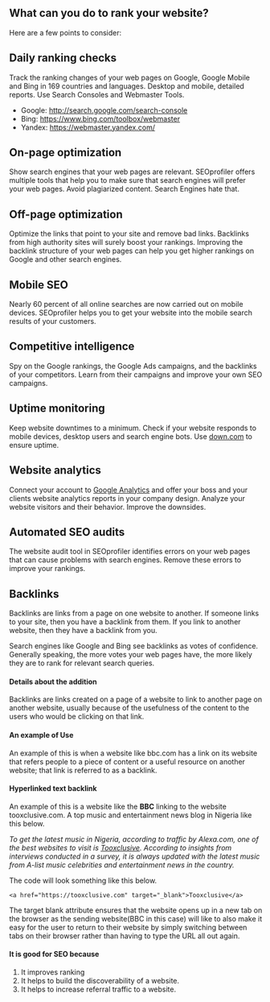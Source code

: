 ## What can you do to rank your website?

Here are a few points to consider:

## Daily ranking checks

Track the ranking changes of your web pages on Google, Google Mobile and Bing in 169 countries and languages. Desktop and mobile, detailed reports.
Use Search Consoles and Webmaster Tools.
* Google: http://search.google.com/search-console
* Bing: https://www.bing.com/toolbox/webmaster
* Yandex: https://webmaster.yandex.com/

## On-page optimization

Show search engines that your web pages are relevant. SEOprofiler offers multiple tools that help you to make sure that search engines will prefer your web pages. Avoid plagiarized content. Search Engines hate that.

## Off-page optimization

Optimize the links that point to your site and remove bad links. Backlinks from high authority sites will surely boost your rankings. Improving the backlink structure of your web pages can help you get higher rankings on Google and other search engines.

## Mobile SEO

Nearly 60 percent of all online searches are now carried out on mobile devices. SEOprofiler helps you to get your website into the mobile search results of your customers.

## Competitive intelligence

Spy on the Google rankings, the Google Ads campaigns, and the backlinks of your competitors. Learn from their campaigns and improve your own SEO campaigns.

## Uptime monitoring

Keep website downtimes to a minimum. Check if your website responds to mobile devices, desktop users and search engine bots. Use [down.com](https://down.com/) to ensure uptime.

## Website analytics

Connect your account to [Google Analytics](http://analytics.google.com/) and offer your boss and your clients website analytics reports in your company design. Analyze your website visitors and their behavior. Improve the downsides.

## Automated SEO audits

The website audit tool in SEOprofiler identifies errors on your web pages that can cause problems with search engines. Remove these errors to improve your rankings.

## Backlinks

Backlinks are links from a page on one website to another. If someone links to your site, then you have a backlink from them. If you link to another website, then they have a backlink from you.

Search engines like Google and Bing see backlinks as votes of confidence. Generally speaking, the more votes your web pages have, the more likely they are to rank for relevant search queries.

#### Details about the addition

Backlinks are links created on a page of a website to link to another page on another website, usually because of the usefulness of the content to the users who would be clicking on that link.

#### An example of Use

An example of this is when a website like bbc.com has a link on its website that refers people to a piece of content or a useful resource on another website; that link is referred to as a backlink.

#### Hyperlinked text backlink

An example of this is a website like the **BBC** linking to the website tooxclusive.com. A top music and entertainment news blog in Nigeria like this below.

_To get the latest music in Nigeria, according to traffic by Alexa.com, one of the best websites to visit is [Tooxclusive](tooxclusive.com). According to insights from interviews conducted in a survey, it is always updated with the latest music from A-list music celebrities and entertainment news in the country._

The code will look something like this below.

`<a href="https://tooxclusive.com" target="_blank">Tooxclusive</a>`

The target blank attribute ensures that the website opens up in a new tab on the browser as the sending website(BBC in this case) will like to also make it easy for the user to return to their website by simply switching between tabs on their browser rather than having to type the URL all out again.

#### It is good for SEO because

1. It improves ranking
2. It helps to build the discoverability of a website.
3. It helps to increase referral traffic to a website.



